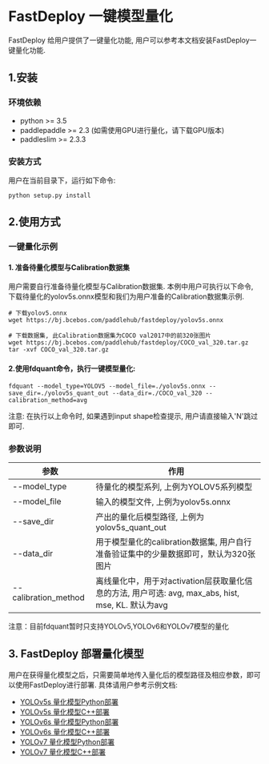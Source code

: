# FastDeploy 一键模型量化
FastDeploy 给用户提供了一键量化功能, 用户可以参考本文档安装FastDeploy一键量化功能.

## 1.安装

### 环境依赖
- python >= 3.5  
- paddlepaddle >= 2.3 (如需使用GPU进行量化，请下载GPU版本)
- paddleslim >= 2.3.3

### 安装方式
用户在当前目录下，运行如下命令:
```
python setup.py install
```

## 2.使用方式

### 一键量化示例

#### 1. 准备待量化模型与Calibration数据集

用户需要自行准备待量化模型与Calibration数据集.
本例中用户可执行以下命令, 下载待量化的yolov5s.onnx模型和我们为用户准备的Calibration数据集示例.

```shell
# 下载yolov5.onnx
wget https://bj.bcebos.com/paddlehub/fastdeploy/yolov5s.onnx

# 下载数据集, 此Calibration数据集为COCO val2017中的前320张图片
wget https://bj.bcebos.com/paddlehub/fastdeploy/COCO_val_320.tar.gz
tar -xvf COCO_val_320.tar.gz
```

#### 2.使用fdquant命令，执行一键模型量化:

```shell
fdquant --model_type=YOLOV5 --model_file=./yolov5s.onnx --save_dir=./yolov5s_quant_out --data_dir=./COCO_val_320 --calibration_method=avg
```
注意: 在执行以上命令时, 如果遇到input shape检查提示, 用户请直接输入'N'跳过即可.

### 参数说明

| 参数                 | 作用                                                         |
| -------------------- | ------------------------------------------------------------ |
| --model_type          | 待量化的模型系列, 上例为YOLOV5系列模型                         |
| --model_file           | 输入的模型文件, 上例为yolov5s.onnx     |
| --save_dir             | 产出的量化后模型路径, 上例为yolov5s_quant_out      |
| --data_dir             | 用于模型量化的calibration数据集, 用户自行准备验证集中的少量数据即可，默认为320张图片|
| --calibration_method   | 离线量化中，用于对activation层获取量化信息的方法, 用户可选: avg, max_abs, hist, mse, KL. 默认为avg|

注意：目前fdquant暂时只支持YOLOv5,YOLOv6和YOLOv7模型的量化

## 3. FastDeploy 部署量化模型
用户在获得量化模型之后，只需要简单地传入量化后的模型路径及相应参数，即可以使用FastDeploy进行部署.
具体请用户参考示例文档:
- [YOLOv5s 量化模型Python部署](../examples/slim/yolov5s/python/)
- [YOLOv5s 量化模型C++部署](../examples/slim/yolov5s/cpp/)
- [YOLOv6s 量化模型Python部署](../examples/slim/yolov6s/python/)
- [YOLOv6s 量化模型C++部署](../examples/slim/yolov6s/cpp/)
- [YOLOv7 量化模型Python部署](../examples/slim/yolov7/python/)
- [YOLOv7 量化模型C++部署](../examples/slim/yolov7/cpp/)
